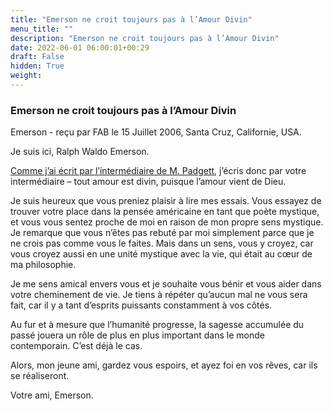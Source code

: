 ```yaml
---
title: "Emerson ne croit toujours pas à l’Amour Divin"
menu_title: ""
description: "Emerson ne croit toujours pas à l’Amour Divin"
date: 2022-06-01 06:00:01+00:29
draft: False
hidden: True
weight:
---
```

### Emerson ne croit toujours pas à l’Amour Divin

Emerson - reçu par FAB le 15 Juillet 2006, Santa Cruz, Californie, USA.

Je suis ici, Ralph Waldo Emerson.

[Comme j’ai écrit par l’intermédiaire de M. Padgett](/fr-james-padgett-messages/fr-padgett-messages-undated/fr-undated-25-jep-ralph-waldo-emerson/), j’écris donc par votre intermédiaire – tout amour est divin, puisque l’amour vient de Dieu.

Je suis heureux que vous preniez plaisir à lire mes essais. Vous essayez de trouver votre place dans la pensée américaine en tant que poète mystique, et vous vous sentez proche de moi en raison de mon propre sens mystique. Je remarque que vous n’êtes pas rebuté par moi simplement parce que je ne crois pas comme vous le faites. Mais dans un sens, vous y croyez, car vous croyez aussi en une unité mystique avec la vie, qui était au cœur de ma philosophie.

Je me sens amical envers vous et je souhaite vous bénir et vous aider dans votre cheminement de vie. Je tiens à répéter qu’aucun mal ne vous sera fait, car il y a tant d’esprits puissants constamment à vos côtés.

Au fur et à mesure que l’humanité progresse, la sagesse accumulée du passé jouera un rôle de plus en plus important dans le monde contemporain. C’est déjà le cas.

Alors, mon jeune ami, gardez vous espoirs, et ayez foi en vos rêves, car ils se réaliseront.

Votre ami, Emerson.